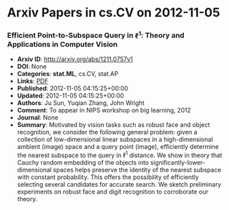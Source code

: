 # Arxiv Papers in cs.CV on 2012-11-05
### Efficient Point-to-Subspace Query in $\ell^1$: Theory and Applications in Computer Vision
- **Arxiv ID**: http://arxiv.org/abs/1211.0757v1
- **DOI**: None
- **Categories**: **stat.ML**, cs.CV, stat.AP
- **Links**: [PDF](http://arxiv.org/pdf/1211.0757v1)
- **Published**: 2012-11-05 04:15:25+00:00
- **Updated**: 2012-11-05 04:15:25+00:00
- **Authors**: Ju Sun, Yuqian Zhang, John Wright
- **Comment**: To appear in NIPS workshop on big learning, 2012
- **Journal**: None
- **Summary**: Motivated by vision tasks such as robust face and object recognition, we consider the following general problem: given a collection of low-dimensional linear subspaces in a high-dimensional ambient (image) space and a query point (image), efficiently determine the nearest subspace to the query in $\ell^1$ distance. We show in theory that Cauchy random embedding of the objects into significantly-lower-dimensional spaces helps preserve the identity of the nearest subspace with constant probability. This offers the possibility of efficiently selecting several candidates for accurate search. We sketch preliminary experiments on robust face and digit recognition to corroborate our theory.



